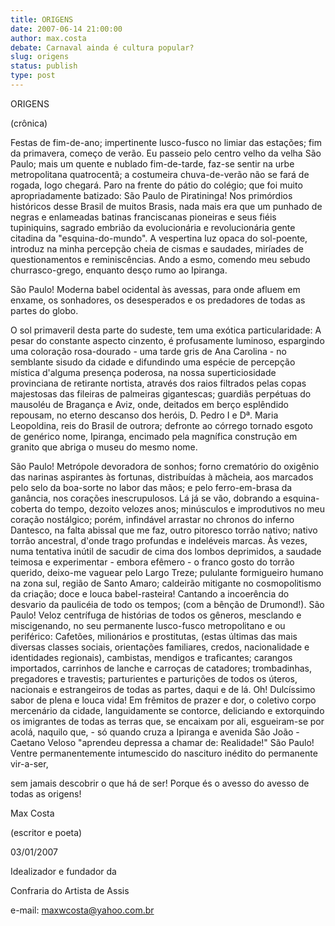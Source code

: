 ```yaml
---
title: ORIGENS
date: 2007-06-14 21:00:00
author: max.costa
debate: Carnaval ainda é cultura popular?
slug: origens
status: publish 
type: post
---
```


ORIGENS  

(crônica)  

  

Festas de fim-de-ano; impertinente lusco-fusco no limiar das estações; fim da primavera, começo de verão. Eu passeio pelo centro velho da velha São Paulo; mais um quente e nublado fim-de-tarde, faz-se sentir na urbe metropolitana quatrocentã; a costumeira chuva-de-verão não se fará de rogada, logo chegará. Paro na frente do pátio do colégio; que foi muito apropriadamente batizado: São Paulo de Piratininga! Nos primórdios históricos desse Brasil de muitos Brasis, nada mais era que um punhado de negras e enlameadas batinas franciscanas pioneiras e seus fiéis tupiniquins, sagrado embrião da evolucionária e revolucionária gente citadina da "esquina-do-mundo". A vespertina luz opaca do sol-poente, introduz na minha percepção cheia de cismas e saudades, miríades de questionamentos e reminiscências. Ando a esmo, comendo meu sebudo churrasco-grego, enquanto desço rumo ao Ipiranga.  

São Paulo! Moderna babel ocidental às avessas, para onde afluem em enxame, os sonhadores, os desesperados e os predadores de todas as partes do globo.  

O sol primaveril desta parte do sudeste, tem uma exótica particularidade: A pesar do constante aspecto cinzento, é profusamente luminoso, espargindo uma coloração rosa-dourado - uma tarde gris de Ana Carolina - no semblante sisudo da cidade e difundindo uma espécie de percepção mística d'alguma presença poderosa, na nossa superticiosidade provinciana de retirante nortista, através dos raios filtrados pelas copas majestosas das fileiras de palmeiras gigantescas; guardiãs perpétuas do mausoléu de Bragança e Aviz, onde, deitados em berço esplêndido repousam, no eterno descanso dos heróis, D. Pedro I e Dª. Maria Leopoldina, reis do Brasil de outrora; defronte ao córrego tornado esgoto de genérico nome, Ipiranga, encimado pela magnífica construção em granito que abriga o museu do mesmo nome.   

São Paulo! Metrópole devoradora de sonhos; forno crematório do oxigênio das narinas aspirantes às fortunas, distribuídas à mãcheia, aos marcados pelo selo da boa-sorte no labor das mãos; e pelo ferro-em-brasa da ganância, nos corações inescrupulosos. Lá já se vão, dobrando a esquina-coberta do tempo, dezoito velozes anos; minúsculos e improdutivos no meu coração nostálgico; porém, infindável arrastar no chronos do inferno Dantesco, na falta abissal que me faz, outro pitoresco torrão nativo; nativo torrão ancestral, d'onde trago profundas e indeléveis marcas. Às vezes, numa tentativa inútil de sacudir de cima dos lombos deprimidos, a saudade teimosa e experimentar - embora efêmero - o franco gosto do torrão querido, deixo-me vaguear pelo Largo Treze; pululante formigueiro humano na zona sul, região de Santo Amaro; caldeirão mitigante no cosmopolitismo da criação; doce e louca babel-rasteira! Cantando a incoerência do desvario da paulicéia de todo os tempos; (com a bênção de Drumond!). São Paulo! Veloz centrífuga de histórias de todos os gêneros, mesclando e miscigenando, no seu permanente lusco-fusco metropolitano e ou periférico: Cafetões, milionários e prostitutas, (estas últimas das mais diversas classes sociais, orientações familiares, credos, nacionalidade e identidades regionais), cambistas, mendigos e traficantes; carangos importados, carrinhos de lanche e carroças de catadores; trombadinhas, pregadores e travestis; parturientes e parturições de todos os úteros, nacionais e estrangeiros de todas as partes, daqui e de lá. Oh! Dulcíssimo sabor de plena e louca vida! Em frêmitos de prazer e dor, o coletivo corpo mercenário da cidade, languidamente se contorce, deliciando e extorquindo os imigrantes de todas as terras que, se encaixam por ali, esgueiram-se por acolá, naquilo que, - só quando cruza a Ipiranga e avenida São João - Caetano Veloso "aprendeu depressa a chamar de: Realidade!" São Paulo! Ventre permanentemente intumescido do nascituro inédito do permanente vir-a-ser,  

sem jamais descobrir o que há de ser! Porque és o avesso do avesso de todas as origens!   

  

 Max Costa  

(escritor e poeta)  

 03/01/2007  

 Idealizador e fundador da  

Confraria do Artista de Assis  

 e-mail: maxwcosta@yahoo.com.br  

